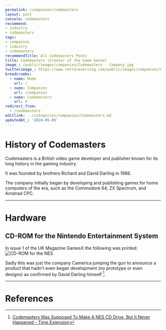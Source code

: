 ```yaml
---
permalink: /companies/codemasters
layout: post
console: codemasters
recommend: 
- industry
- codemasters
tags:
- companies
- industry
- codemasters
recommendTitle: All Codemasters Posts
title: Codemasters (Creator of the Game Genie)
image_: /public/images/companies/Codemasters - Company.jpg
twitterimage_: https://www.retroreversing.com/public/images/companies/Codemasters - Company.jpg
breadcrumbs:
  - name: Home
    url: /
  - name: Companies
    url: /companies
  - name: Codemasters
    url: #
redirect_from:
  - /codemasters
editlink: ../categories/companies/Codemasters.md
updatedAt_: '2024-05-05'
---
```


# History of Codemasters
Codemasters is a British video game developer and publisher known for its long history in the gaming industry.

It was founded by brothers Richard and David Darling in 1986. 

The company initially began by developing and publishing games for home computers of the era, such as the Commodore 64, ZX Spectrum, and Amstrad CPC.

---
# Hardware

## CD-ROM for the Nintendo Entertainment System
In issue 1 of the UK Magazine GamesX the following was printed:
![CD-ROM for the NES](https://github.com/RetroReversing/retroReversing/assets/40120498/081b44bd-d708-4653-ace4-33bedb106335)

Sadly this was just the company Camerica jumping the gun to announce a product that hadn't even began development (no prototype or even designs) as confirmed by David Darling himself [^1].

---
# References
[^1]: [Codemasters Was Supposed To Make A NES CD Drive, But It Never Happened - Time Extension](https://www.timeextension.com/news/2023/08/codemasters-was-supposed-to-make-a-nes-cd-drive-but-it-never-happened)

